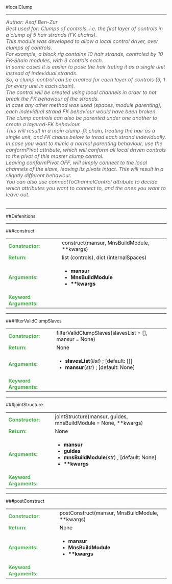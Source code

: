 <body>
#localClump
<hr width = 100%>
<font color = #5f5f5f size = 3pt>
<i>
Author: Asaf Ben-Zur <br>
Best used for: Clumps of controls. i.e. the first layer of controls in a clump of 5 hair strands (FK chains). <br>
This module was developed to allow a local control driver, over clumps of controls. <br>
For example, a block rig contains 10 hair strands, controled by 10 FK-Shain modules, with 3 controls each. <br>
In some cases it is easier to pose the hair treting it as a single unit instead of indevidual strands. <br>
So, a clump-control can be created for each layer of controls (3, 1 for every unit in each chain). <br>
The control will be created using local channels in order to not break the FK behaviour of the strands. <br>
In case any other method was used (spaces, module parenting), each indevidual strand FK behaviour would have been broken. <br>
The clump controls can also be parented under one another to create a layered-FK behaviour. <br>
This will result in a main clump-fk chain, treating the hair as a single unit, and FK chains below to tread each strand indevidually. <br>
In case you want to mimic a normal parenting behaviour, use the conformPivot attribute, which will conform all local driven controls to the pivot of this master clump control. <br>
Leaving conformPivot OFF, will simply connect to the local channels of the slave, leaving its pivots intact. This will result in a slightly different behaviour. <br>
You can also use connectToChannelControl attribute to decide which attributes you want to connect to, and the ones you want to leave out. <br>
 <br>
</font>
</i>
<hr width = 100%>
##Defenitions
<hr width = 100%>
###construct
<font size = 3pt>
<table>
<tr><td><b><font color = #4caf50>Constructor:  </font></b></td><td>construct(mansur, MnsBuildModule, **kwargs)</td></tr>
<tr><td><b><font color = #4caf50>Return:  </font></b></td><td> list (controls), dict (internalSpaces)</td></tr>
<tr><td><b><font color = #4caf50>Arguments:  </font></b></td>
<td><ul>
<li><b>mansur</b></li>
<li><b>MnsBuildModule</b></li>
<li><b>**kwargs</b></li>
</ul></td>
</tr>
<tr width=150px><td><b><font color = #4caf50>Keyword Arguments:  </font></b></td>
</tr>
</table></font>
<hr width = 100%>
###filterValidClumpSlaves
<font size = 3pt>
<table>
<tr><td><b><font color = #4caf50>Constructor:  </font></b></td><td>filterValidClumpSlaves(slavesList = [], mansur = None)</td></tr>
<tr><td><b><font color = #4caf50>Return:  </font></b></td><td>None</td></tr>
<tr><td><b><font color = #4caf50>Arguments:  </font></b></td>
<td><ul>
<li><b>slavesList</b>(<i>list</i>) ; [default: []]</li>
<li><b>mansur</b>(<i>str</i>) ; [default: None]</li>
</ul></td>
</tr>
<tr width=150px><td><b><font color = #4caf50>Keyword Arguments:  </font></b></td>
</tr>
</table></font>
<hr width = 100%>
###jointStructure
<font size = 3pt>
<table>
<tr><td><b><font color = #4caf50>Constructor:  </font></b></td><td>jointStructure(mansur, guides, mnsBuildModule = None, **kwargs)</td></tr>
<tr><td><b><font color = #4caf50>Return:  </font></b></td><td>None</td></tr>
<tr><td><b><font color = #4caf50>Arguments:  </font></b></td>
<td><ul>
<li><b>mansur</b></li>
<li><b>guides</b></li>
<li><b>mnsBuildModule</b>(<i>str</i>) ; [default: None]</li>
<li><b>**kwargs</b></li>
</ul></td>
</tr>
<tr width=150px><td><b><font color = #4caf50>Keyword Arguments:  </font></b></td>
</tr>
</table></font>
<hr width = 100%>
###postConstruct
<font size = 3pt>
<table>
<tr><td><b><font color = #4caf50>Constructor:  </font></b></td><td>postConstruct(mansur, MnsBuildModule, **kwargs)</td></tr>
<tr><td><b><font color = #4caf50>Return:  </font></b></td><td>None</td></tr>
<tr><td><b><font color = #4caf50>Arguments:  </font></b></td>
<td><ul>
<li><b>mansur</b></li>
<li><b>MnsBuildModule</b></li>
<li><b>**kwargs</b></li>
</ul></td>
</tr>
<tr width=150px><td><b><font color = #4caf50>Keyword Arguments:  </font></b></td>
</tr>
</table></font>
